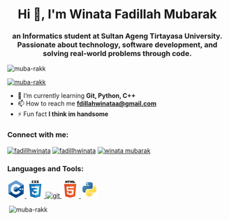 <h1 align="center">Hi 👋, I'm Winata Fadillah Mubarak</h1>
<h3 align="center">an Informatics student at Sultan Ageng Tirtayasa University. Passionate about technology, software development, and solving real-world problems through code.</h3>

<p align="left"> <img src="https://komarev.com/ghpvc/?username=muba-rakk&label=Profile%20views&color=0e75b6&style=flat-square" alt="muba-rakk" /> </p>

<p align="left"> <a href="https://github.com/ryo-ma/github-profile-trophy"><img src="https://github-profile-trophy.vercel.app/?username=muba-rakk&theme=dracula&no-frame=true" alt="muba-rakk" /></a> </p>

- 🌱 I’m currently learning **Git, Python, C++**
- 📫 How to reach me **fdillahwinataa@gmail.com**
- ⚡ Fun fact **I think im handsome**

<h3 align="left">Connect with me:</h3>
<p align="left">
<a href="https://linkedin.com/in/fadillhwinata" target="blank"><img align="center" src="https://raw.githubusercontent.com/rahuldkjain/github-profile-readme-generator/master/src/images/icons/Social/linked-in-alt.svg" alt="fadillhwinata" height="30" width="40" /></a>
<a href="https://instagram.com/fadillhwinata" target="blank"><img align="center" src="https://raw.githubusercontent.com/rahuldkjain/github-profile-readme-generator/master/src/images/icons/Social/instagram.svg" alt="fadillhwinata" height="30" width="40" /></a>
<a href="https://www.youtube.com/c/winata mubarak" target="blank"><img align="center" src="https://raw.githubusercontent.com/rahuldkjain/github-profile-readme-generator/master/src/images/icons/Social/youtube.svg" alt="winata mubarak" height="30" width="40" /></a>
</p>

<h3 align="left">Languages and Tools:</h3>
<p align="left"> <a href="https://www.w3schools.com/cpp/" target="_blank" rel="noreferrer"> <img src="https://raw.githubusercontent.com/devicons/devicon/master/icons/cplusplus/cplusplus-original.svg" alt="cplusplus" width="40" height="40"/> </a> <a href="https://www.w3schools.com/css/" target="_blank" rel="noreferrer"> <img src="https://raw.githubusercontent.com/devicons/devicon/master/icons/css3/css3-original-wordmark.svg" alt="css3" width="40" height="40"/> </a> <a href="https://git-scm.com/" target="_blank" rel="noreferrer"> <img src="https://www.vectorlogo.zone/logos/git-scm/git-scm-icon.svg" alt="git" width="40" height="40"/> </a> <a href="https://www.w3.org/html/" target="_blank" rel="noreferrer"> <img src="https://raw.githubusercontent.com/devicons/devicon/master/icons/html5/html5-original-wordmark.svg" alt="html5" width="40" height="40"/> </a> <a href="https://www.python.org" target="_blank" rel="noreferrer"> <img src="https://raw.githubusercontent.com/devicons/devicon/master/icons/python/python-original.svg" alt="python" width="40" height="40"/> </a> </p>

<p>&nbsp;<img align="center" src="https://github-readme-stats.vercel.app/api?username=muba-rakk&show_icons=true&theme=dracula&locale=en&no" alt="muba-rakk" /></p>
